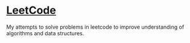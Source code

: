 # [LeetCode](https://leetcode.com/)
My attempts to solve problems in leetcode to improve understanding of algorithms and data structures.
